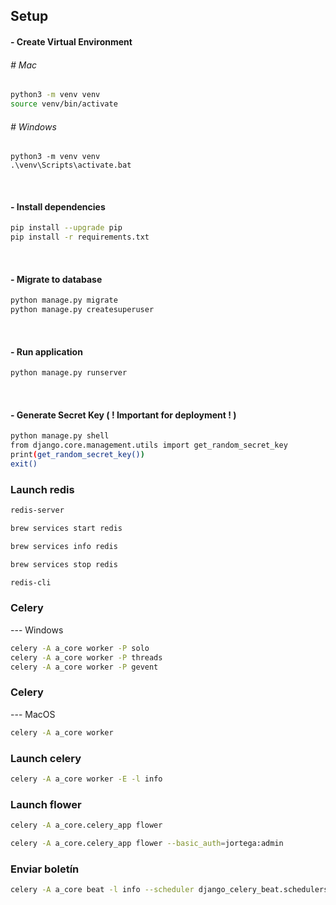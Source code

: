 ## Setup

#### - Create Virtual Environment
###### # Mac
```bash
python3 -m venv venv
source venv/bin/activate
```

###### # Windows
```
python3 -m venv venv
.\venv\Scripts\activate.bat
```

<br>

#### - Install dependencies
```bash
pip install --upgrade pip
pip install -r requirements.txt
```

<br>

#### - Migrate to database
```bash
python manage.py migrate
python manage.py createsuperuser
```

<br>

#### - Run application
```bash
python manage.py runserver
```

<br>

#### - Generate Secret Key ( ! Important for deployment ! )
```bash
python manage.py shell
from django.core.management.utils import get_random_secret_key
print(get_random_secret_key())
exit()
```

### Launch redis
```bash
redis-server
```
```bash
brew services start redis
```
```bash
brew services info redis
```
```bash
brew services stop redis
```
```bash
redis-cli
```
### Celery
--- Windows
```bash
celery -A a_core worker -P solo
celery -A a_core worker -P threads
celery -A a_core worker -P gevent
```
### Celery
--- MacOS
```bash
celery -A a_core worker
```
### Launch celery
```bash
celery -A a_core worker -E -l info
```
### Launch flower
```bash
celery -A a_core.celery_app flower
```
```bash
celery -A a_core.celery_app flower --basic_auth=jortega:admin
```
### Enviar boletín
```bash
celery -A a_core beat -l info --scheduler django_celery_beat.schedulers:DatabaseScheduler
```

